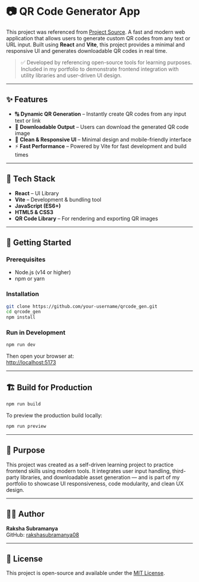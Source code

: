# 📷 QR Code Generator App
This project was referenced from [Project Source](https://www.geeksforgeeks.org/reactjs/create-a-qr-code-generator-app-using-reactjs/).
A fast and modern web application that allows users to generate custom QR codes from any text or URL input. Built using **React** and **Vite**, this project provides a minimal and responsive UI and generates downloadable QR codes in real time.

> ✅ Developed by referencing open-source tools for learning purposes. Included in my portfolio to demonstrate frontend integration with utility libraries and user-driven UI design.

---

## ✨ Features

- 🔠 **Dynamic QR Generation** – Instantly create QR codes from any input text or link
- 💾 **Downloadable Output** – Users can download the generated QR code image
- 🧼 **Clean & Responsive UI** – Minimal design and mobile-friendly interface
- ⚡ **Fast Performance** – Powered by Vite for fast development and build times

---

## 🔧 Tech Stack

- **React** – UI Library
- **Vite** – Development & bundling tool
- **JavaScript (ES6+)**
- **HTML5 & CSS3**
- **QR Code Library** – For rendering and exporting QR images

---

## 🚀 Getting Started

### Prerequisites

- Node.js (v14 or higher)
- npm or yarn

### Installation

```bash
git clone https://github.com/your-username/qrcode_gen.git
cd qrcode_gen
npm install
```

### Run in Development

```bash
npm run dev
```

Then open your browser at:  
[http://localhost:5173](http://localhost:5173)

---

## 🏗️ Build for Production

```bash
npm run build
```

To preview the production build locally:

```bash
npm run preview
```

---

## 📌 Purpose

This project was created as a self-driven learning project to practice frontend skills using modern tools. It integrates user input handling, third-party libraries, and downloadable asset generation — and is part of my portfolio to showcase UI responsiveness, code modularity, and clean UX design.

---

## 🧑‍💻 Author

**Raksha Subramanya**  
GitHub: [rakshasubramanya08](https://github.com/rakshasubramanya08)

---

## 📄 License

This project is open-source and available under the [MIT License](LICENSE).
